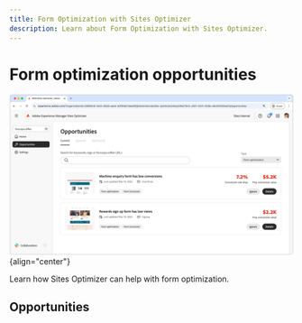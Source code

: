 ```yaml
---
title: Form Optimization with Sites Optimizer
description: Learn about Form Optimization with Sites Optimizer.
---
```


# Form optimization opportunities

![Form optimization opportunities](./assets/form-optimization/hero.png){align="center"}

Learn how Sites Optimizer can help with form optimization.

## Opportunities 

<!-- CARDS

* ./tutorial/seo/missing-alt-text.md
* ./tutorial/seo/broken-back-links.md

-->


